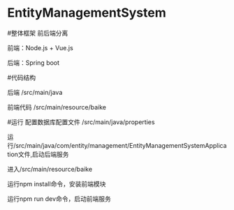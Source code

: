 # EntityManagementSystem

#整体框架
前后端分离

前端：Node.js + Vue.js

后端：Spring boot 

#代码结构

后端 /src/main/java

前端代码 /src/main/resource/baike 

#运行
配置数据库配置文件 /src/main/java/properties

运行/src/main/java/com/entity/management/EntityManagementSystemApplication文件,启动后端服务

进入/src/main/resource/baike 

运行npm install命令，安装前端模块

运行npm run dev命令，启动前端服务
